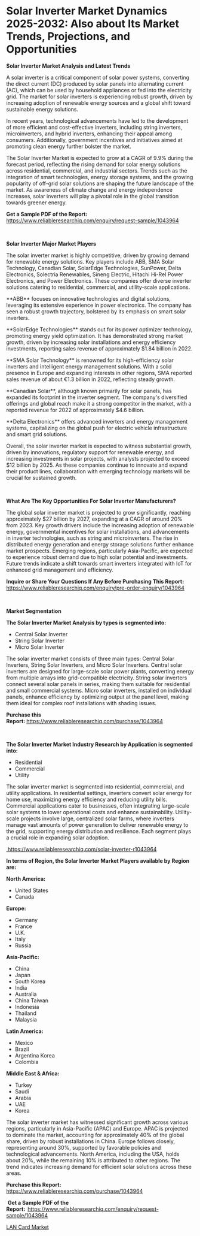 <p><h1>Solar Inverter Market Dynamics 2025-2032: Also about Its Market Trends, Projections, and Opportunities</h1></p><p><strong>Solar Inverter Market Analysis and Latest Trends</strong></p>
<p><p>A solar inverter is a critical component of solar power systems, converting the direct current (DC) produced by solar panels into alternating current (AC), which can be used by household appliances or fed into the electricity grid. The market for solar inverters is experiencing robust growth, driven by increasing adoption of renewable energy sources and a global shift toward sustainable energy solutions. </p><p>In recent years, technological advancements have led to the development of more efficient and cost-effective inverters, including string inverters, microinverters, and hybrid inverters, enhancing their appeal among consumers. Additionally, government incentives and initiatives aimed at promoting clean energy further bolster the market.</p><p>The Solar Inverter Market is expected to grow at a CAGR of 9.9% during the forecast period, reflecting the rising demand for solar energy solutions across residential, commercial, and industrial sectors. Trends such as the integration of smart technologies, energy storage systems, and the growing popularity of off-grid solar solutions are shaping the future landscape of the market. As awareness of climate change and energy independence increases, solar inverters will play a pivotal role in the global transition towards greener energy.</p></p>
<p><strong>Get a Sample PDF of the Report:&nbsp;</strong> <a href="https://www.reliableresearchiq.com/enquiry/request-sample/1043964?utm_campaign=3200&utm_medium=2&utm_source=Github&utm_content=ia&utm_term=06042025&utm_id=solar-inverter">https://www.reliableresearchiq.com/enquiry/request-sample/1043964</a></p>
<p>&nbsp;</p>
<p><strong>Solar Inverter Major Market Players</strong></p>
<p><p>The solar inverter market is highly competitive, driven by growing demand for renewable energy solutions. Key players include ABB, SMA Solar Technology, Canadian Solar, SolarEdge Technologies, SunPower, Delta Electronics, Solectria Renewables, Sineng Electric, Hitachi Hi-Rel Power Electronics, and Power Electronics. These companies offer diverse inverter solutions catering to residential, commercial, and utility-scale applications.</p><p>**ABB** focuses on innovative technologies and digital solutions, leveraging its extensive experience in power electronics. The company has seen a robust growth trajectory, bolstered by its emphasis on smart solar inverters. </p><p>**SolarEdge Technologies** stands out for its power optimizer technology, promoting energy yield optimization. It has demonstrated strong market growth, driven by increasing solar installations and energy efficiency investments, reporting sales revenue of approximately $1.84 billion in 2022.</p><p>**SMA Solar Technology** is renowned for its high-efficiency solar inverters and intelligent energy management solutions. With a solid presence in Europe and expanding interests in other regions, SMA reported sales revenue of about €1.3 billion in 2022, reflecting steady growth.</p><p>**Canadian Solar**, although known primarily for solar panels, has expanded its footprint in the inverter segment. The company's diversified offerings and global reach make it a strong competitor in the market, with a reported revenue for 2022 of approximately $4.6 billion.</p><p>**Delta Electronics** offers advanced inverters and energy management systems, capitalizing on the global push for electric vehicle infrastructure and smart grid solutions. </p><p>Overall, the solar inverter market is expected to witness substantial growth, driven by innovations, regulatory support for renewable energy, and increasing investments in solar projects, with analysts projected to exceed $12 billion by 2025. As these companies continue to innovate and expand their product lines, collaboration with emerging technology markets will be crucial for sustained growth.</p></p>
<p>&nbsp;</p>
<p><strong>What Are The Key Opportunities For Solar Inverter Manufacturers?</strong></p>
<p><p>The global solar inverter market is projected to grow significantly, reaching approximately $27 billion by 2027, expanding at a CAGR of around 20% from 2023. Key growth drivers include the increasing adoption of renewable energy, governmental incentives for solar installations, and advancements in inverter technologies, such as string and microinverters. The rise in distributed energy generation and energy storage solutions further enhance market prospects. Emerging regions, particularly Asia-Pacific, are expected to experience robust demand due to high solar potential and investments. Future trends indicate a shift towards smart inverters integrated with IoT for enhanced grid management and efficiency.</p></p>
<p><strong>Inquire or Share Your Questions If Any Before Purchasing This Report:</strong> <a href="https://www.reliableresearchiq.com/enquiry/pre-order-enquiry/1043964?utm_campaign=3200&utm_medium=2&utm_source=Github&utm_content=ia&utm_term=06042025&utm_id=solar-inverter">https://www.reliableresearchiq.com/enquiry/pre-order-enquiry/1043964</a></p>
<p>&nbsp;</p>
<p><strong>Market Segmentation</strong></p>
<p><strong>The Solar Inverter Market Analysis by types is segmented into:</strong></p>
<p><ul><li>Central Solar Inverter</li><li>String Solar Inverter</li><li>Micro Solar Inverter</li></ul></p>
<p><p>The solar inverter market consists of three main types: Central Solar Inverters, String Solar Inverters, and Micro Solar Inverters. Central solar inverters are designed for large-scale solar power plants, converting energy from multiple arrays into grid-compatible electricity. String solar inverters connect several solar panels in series, making them suitable for residential and small commercial systems. Micro solar inverters, installed on individual panels, enhance efficiency by optimizing output at the panel level, making them ideal for complex roof installations with shading issues.</p></p>
<p><strong>Purchase this Report:&nbsp;</strong><a href="https://www.reliableresearchiq.com/purchase/1043964?utm_campaign=3200&utm_medium=2&utm_source=Github&utm_content=ia&utm_term=06042025&utm_id=solar-inverter">https://www.reliableresearchiq.com/purchase/1043964</a></p>
<p>&nbsp;</p>
<p><strong>The Solar Inverter Market Industry Research by Application is segmented into:</strong></p>
<p><ul><li>Residential</li><li>Commercial</li><li>Utility</li></ul></p>
<p><p>The solar inverter market is segmented into residential, commercial, and utility applications. In residential settings, inverters convert solar energy for home use, maximizing energy efficiency and reducing utility bills. Commercial applications cater to businesses, often integrating large-scale solar systems to lower operational costs and enhance sustainability. Utility-scale projects involve large, centralized solar farms, where inverters manage vast amounts of power generation to deliver renewable energy to the grid, supporting energy distribution and resilience. Each segment plays a crucial role in expanding solar adoption.</p></p>
<p><a href="https://www.reliableresearchiq.com/solar-inverter-r1043964?utm_campaign=3200&utm_medium=2&utm_source=Github&utm_content=ia&utm_term=06042025&utm_id=solar-inverter">&nbsp;https://www.reliableresearchiq.com/solar-inverter-r1043964</a></p>
<p><strong>In terms of Region, the Solar Inverter Market Players available by Region are:</strong></p>
<p>
    <p> <strong> North America: </strong>
        <ul>
            <li>United States</li>
            <li>Canada</li>
        </ul>
        </p> 
    <p> <strong> Europe: </strong>
        <ul>
            <li>Germany</li>
            <li>France</li>
            <li>U.K.</li>
            <li>Italy</li>
            <li>Russia</li>
        </ul>
        </p> 
    <p> <strong> Asia-Pacific: </strong>
        <ul>
            <li>China</li>
            <li>Japan</li>
            <li>South Korea</li>
            <li>India</li>
            <li>Australia</li>
            <li>China Taiwan</li>
            <li>Indonesia</li>
            <li>Thailand</li>
            <li>Malaysia</li>
        </ul>
        </p> 
    <p> <strong> Latin America: </strong>
        <ul>
            <li>Mexico</li>
            <li>Brazil</li>
            <li>Argentina Korea</li>
            <li>Colombia</li>
        </ul>
        </p> 
    <p> <strong> Middle East & Africa: </strong>
        <ul>
            <li>Turkey</li>
            <li>Saudi</li>
            <li>Arabia</li>
            <li>UAE</li>
            <li>Korea</li>
        </ul>
    </p>
    </p>
<p><p>The solar inverter market has witnessed significant growth across various regions, particularly in Asia-Pacific (APAC) and Europe. APAC is projected to dominate the market, accounting for approximately 40% of the global share, driven by robust installations in China. Europe follows closely, representing around 30%, supported by favorable policies and technological advancements. North America, including the USA, holds about 20%, while the remaining 10% is attributed to other regions. The trend indicates increasing demand for efficient solar solutions across these areas.</p></p>
<p><strong>Purchase this Report: </strong><a href="https://www.reliableresearchiq.com/purchase/1043964?utm_campaign=3200&utm_medium=2&utm_source=Github&utm_content=ia&utm_term=06042025&utm_id=solar-inverter">https://www.reliableresearchiq.com/purchase/1043964</a></p>
<p>&nbsp;<strong>Get a Sample PDF of the Report:&nbsp;&nbsp;</strong><a href="https://www.reliableresearchiq.com/enquiry/request-sample/1043964?utm_campaign=3200&utm_medium=2&utm_source=Github&utm_content=ia&utm_term=06042025&utm_id=solar-inverter">https://www.reliableresearchiq.com/enquiry/request-sample/1043964</a></p>
<p><strong></strong></p>
<p><p><a href="https://github.com/lefiobakali/Market-Research-Report-List-1/blob/main/lan-card-market.md?utm_campaign=3200&utm_medium=2&utm_source=Github&utm_content=ia&utm_term=06042025&utm_id=solar-inverter">LAN Card Market</a></p></p>